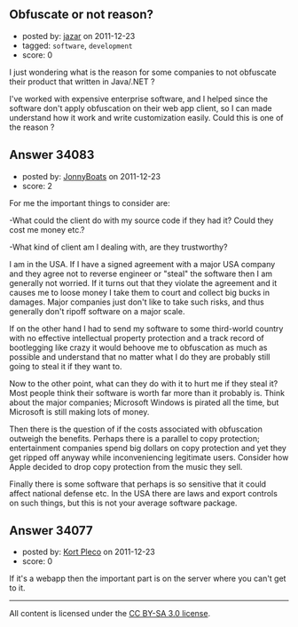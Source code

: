 ## Obfuscate or not reason?

- posted by: [jazar](https://stackexchange.com/users/-1/6750-jazar) on 2011-12-23
- tagged: `software`, `development`
- score: 0

I just wondering what is the reason for some companies to not obfuscate their product that written in Java/.NET ? 

I've worked with expensive enterprise software, and I helped since the software don't apply obfuscation on their web app client, so I can made understand how it work and write customization easily. Could this is one of the reason ?


## Answer 34083

- posted by: [JonnyBoats](https://stackexchange.com/users/-1/3100-jonnyboats) on 2011-12-23
- score: 2

For me the important things to consider are:

-What could the client do with my source code if they had it? Could they cost me money etc.?

-What kind of client am I dealing with, are they trustworthy?

I am in the USA. If I have a signed agreement with a major USA company and they agree not to reverse engineer or "steal" the software then I am generally not worried. If it turns out that they violate the agreement and it causes me to loose money I take them to court and collect big bucks in damages. Major companies just don't like to take such risks, and thus generally don't ripoff software on a major scale.

If on the other hand I had to send my software to some third-world country with no effective intellectual property protection and a track record of bootlegging like crazy it would behoove me to obfuscation as much as possible and understand that no matter what I do they are probably still going to steal it if they want to.

Now to the other point, what can they do with it to hurt me if they steal it? Most people think their software is worth far more than it probably is.  Think about the major companies; Microsoft Windows is pirated all the time, but Microsoft is still making lots of money.

Then there is the question of if the costs associated with obfuscation outweigh the benefits. Perhaps there is a parallel to copy protection; entertainment companies spend big dollars on copy protection and yet they get ripped off anyway while inconveniencing legitimate users. Consider how Apple decided to drop copy protection from the music they sell.

Finally there is some software that perhaps is so sensitive that it could affect national defense etc. In the USA there are laws and export controls on such things, but this is not your average software package.


## Answer 34077

- posted by: [Kort Pleco](https://stackexchange.com/users/-1/7876-kort-pleco) on 2011-12-23
- score: 0

If it's a webapp then the important part is on the server where you can't get to it.



---

All content is licensed under the [CC BY-SA 3.0 license](https://creativecommons.org/licenses/by-sa/3.0/).
